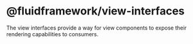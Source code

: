 # @fluidframework/view-interfaces

The view interfaces provide a way for view components to expose their rendering capabilities to consumers.

